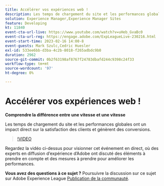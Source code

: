 ```yaml
---
title: Accélérer vos expériences web !
description: Les temps de chargement du site et les performances globales ont un impact direct sur la satisfaction des clients et génèrent des conversions.
solution: Experience Manager,Experience Manager Sites
feature: Developing
kt: 11840
event-cta-url-live: https://www.youtube.com/watch?v=uHeb_GvaBc0
event-cta-url-reg: https://engage.adobe.com/ExpLeagueLive-230216.html
event-start-time: 2023-02-16 14:00-8
event-guests: Mark Szulc,Cedric Huesler
exl-id: 533ee6bb-d3ba-4c2b-8018-f265adbdc9b0
duration: 2962
source-git-commit: 0b2f63198af8767f24783dbafd244c9398c24f33
workflow-type: tm+mt
source-wordcount: '97'
ht-degree: 0%

---
```


# Accélérer vos expériences web !

**Comprendre la différence entre une vitesse et une vitesse**

Les temps de chargement du site et les performances globales ont un impact direct sur la satisfaction des clients et génèrent des conversions.

>[!VIDEO](https://video.tv.adobe.com/v/3414150/?quality=12&learn=on)

Regardez la vidéo ci-dessus pour visionner cet événement en direct, où des experts en diffusion d’expérience d’Adobe ont discuté des éléments à prendre en compte et des mesures à prendre pour améliorer les performances.

**Vous avez des questions à ce sujet ?** Poursuivre la discussion sur ce sujet sur Adobe Experience League [Publication de la communauté](https://experienceleaguecommunities.adobe.com/t5/adobe-experience-manager/experience-league-live-post-session-discussion-speeding-up-your/m-p/575513#M36836).

